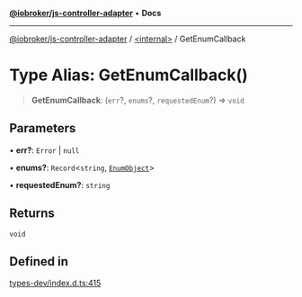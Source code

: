 [**@iobroker/js-controller-adapter**](../../README.md) • **Docs**

***

[@iobroker/js-controller-adapter](../../globals.md) / [\<internal\>](../README.md) / GetEnumCallback

# Type Alias: GetEnumCallback()

> **GetEnumCallback**: (`err`?, `enums`?, `requestedEnum`?) => `void`

## Parameters

• **err?**: `Error` \| `null`

• **enums?**: `Record`\<`string`, [`EnumObject`](../interfaces/EnumObject.md)\>

• **requestedEnum?**: `string`

## Returns

`void`

## Defined in

[types-dev/index.d.ts:415](https://github.com/ioBroker/ioBroker.js-controller/blob/8896efebaa940f64d52c1c649e1e7f7a5500873b/packages/types-dev/index.d.ts#L415)
